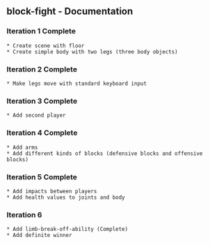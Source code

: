 ## block-fight - Documentation

### Iteration 1 Complete

    * Create scene with floor
    * Create simple body with two legs (three body objects)

### Iteration 2 Complete

    * Make legs move with standard keyboard input

### Iteration 3 Complete

    * Add second player

### Iteration 4 Complete

    * Add arms
    * Add different kinds of blocks (defensive blocks and offensive blocks)

### Iteration 5 Complete

    * Add impacts between players
    * Add health values to joints and body

### Iteration 6

    * Add limb-break-off-ability (Complete)
    * Add definite winner